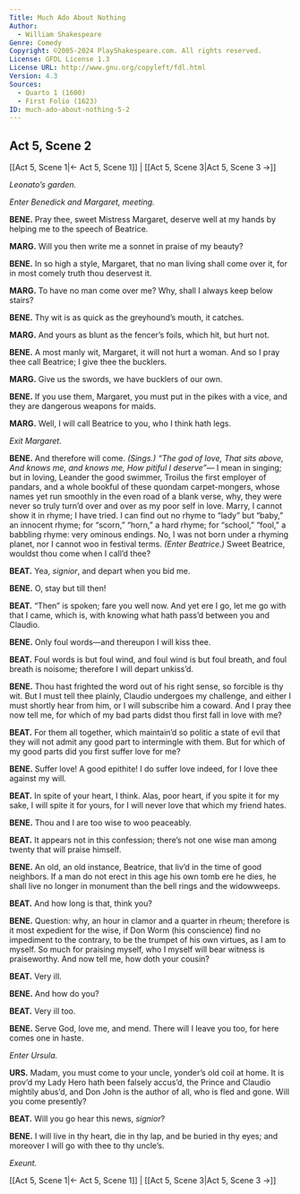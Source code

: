 ```yaml
---
Title: Much Ado About Nothing
Author: 
  - William Shakespeare
Genre: Comedy
Copyright: ©2005-2024 PlayShakespeare.com. All rights reserved.
License: GFDL License 1.3
License URL: http://www.gnu.org/copyleft/fdl.html
Version: 4.3
Sources:
  - Quarto 1 (1600)
  - First Folio (1623)
ID: much-ado-about-nothing-5-2
---
```


## Act 5, Scene 2
[[Act 5, Scene 1|← Act 5, Scene 1]] | [[Act 5, Scene 3|Act 5, Scene 3 →]]

*Leonato’s garden.*

*Enter Benedick and Margaret, meeting.*

**BENE.**
Pray thee, sweet Mistress Margaret, deserve well at my hands by helping me to the speech of Beatrice.

**MARG.**
Will you then write me a sonnet in praise of my beauty?

**BENE.**
In so high a style, Margaret, that no man living shall come over it, for in most comely truth thou deservest it.

**MARG.**
To have no man come over me? Why, shall I always keep below stairs?

**BENE.**
Thy wit is as quick as the greyhound’s mouth, it catches.

**MARG.**
And yours as blunt as the fencer’s foils, which hit, but hurt not.

**BENE.**
A most manly wit, Margaret, it will not hurt a woman. And so I pray thee call Beatrice; I give thee the bucklers.

**MARG.**
Give us the swords, we have bucklers of our own.

**BENE.**
If you use them, Margaret, you must put in the pikes with a vice, and they are dangerous weapons for maids.

**MARG.**
Well, I will call Beatrice to you, who I think hath legs.

*Exit Margaret.*

**BENE.**
And therefore will come.
*(Sings.)*
*“The god of love,*
*That sits above,*
*And knows me, and knows me,*
*How pitiful I deserve”⁠—*
I mean in singing; but in loving, Leander the good swimmer, Troilus the first employer of pandars, and a whole bookful of these quondam carpet-mongers, whose names yet run smoothly in the even road of a blank verse, why, they were never so truly turn’d over and over as my poor self in love. Marry, I cannot show it in rhyme; I have tried. I can find out no rhyme to “lady” but “baby,” an innocent rhyme; for “scorn,” “horn,” a hard rhyme; for “school,” “fool,” a babbling rhyme: very ominous endings. No, I was not born under a rhyming planet, nor I cannot woo in festival terms.
*(Enter Beatrice.)*
Sweet Beatrice, wouldst thou come when I call’d thee?

**BEAT.**
Yea, *signior*, and depart when you bid me.

**BENE.**
O, stay but till then!

**BEAT.**
“Then” is spoken; fare you well now. And yet ere I go, let me go with that I came, which is, with knowing what hath pass’d between you and Claudio.

**BENE.**
Only foul words—and thereupon I will kiss thee.

**BEAT.**
Foul words is but foul wind, and foul wind is but foul breath, and foul breath is noisome; therefore I will depart unkiss’d.

**BENE.**
Thou hast frighted the word out of his right sense, so forcible is thy wit. But I must tell thee plainly, Claudio undergoes my challenge, and either I must shortly hear from him, or I will subscribe him a coward. And I pray thee now tell me, for which of my bad parts didst thou first fall in love with me?

**BEAT.**
For them all together, which maintain’d so politic a state of evil that they will not admit any good part to intermingle with them. But for which of my good parts did you first suffer love for me?

**BENE.**
Suffer love! A good epithite! I do suffer love indeed, for I love thee against my will.

**BEAT.**
In spite of your heart, I think. Alas, poor heart, if you spite it for my sake, I will spite it for yours, for I will never love that which my friend hates.

**BENE.**
Thou and I are too wise to woo peaceably.

**BEAT.**
It appears not in this confession; there’s not one wise man among twenty that will praise himself.

**BENE.**
An old, an old instance, Beatrice, that liv’d in the time of good neighbors. If a man do not erect in this age his own tomb ere he dies, he shall live no longer in monument than the bell rings and the widowweeps.

**BEAT.**
And how long is that, think you?

**BENE.**
Question: why, an hour in clamor and a quarter in rheum; therefore is it most expedient for the wise, if Don Worm (his conscience) find no impediment to the contrary, to be the trumpet of his own virtues, as I am to myself. So much for praising myself, who I myself will bear witness is praiseworthy. And now tell me, how doth your cousin?

**BEAT.**
Very ill.

**BENE.**
And how do you?

**BEAT.**
Very ill too.

**BENE.**
Serve God, love me, and mend. There will I leave you too, for here comes one in haste.

*Enter Ursula.*

**URS.**
Madam, you must come to your uncle, yonder’s old coil at home. It is prov’d my Lady Hero hath been falsely accus’d, the Prince and Claudio mightily abus’d, and Don John is the author of all, who is fled and gone. Will you come presently?

**BEAT.**
Will you go hear this news, *signior*?

**BENE.**
I will live in thy heart, die in thy lap, and be buried in thy eyes; and moreover I will go with thee to thy uncle’s.

*Exeunt.*

[[Act 5, Scene 1|← Act 5, Scene 1]] | [[Act 5, Scene 3|Act 5, Scene 3 →]]
